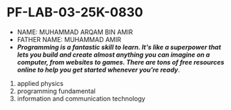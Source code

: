 # PF-LAB-03-25K-0830
- NAME: MUHAMMAD ARQAM BIN AMIR
- FATHER NAME: MUHAMMAD AMIR
- ***Programming is a fantastic skill to learn. It's like a superpower that lets you build and create almost anything you can imagine on a computer, from websites to games. There are tons of free resources online to help you get started whenever you're ready***.
1. applied physics
2. programming fundamental
3. information and communication technology
